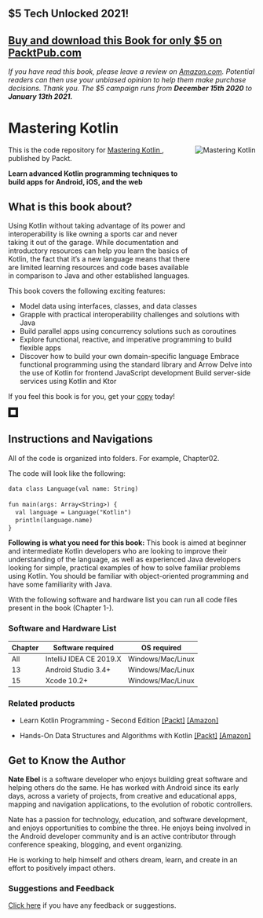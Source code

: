 ## $5 Tech Unlocked 2021!
[Buy and download this Book for only $5 on PacktPub.com](https://www.packtpub.com/product/mastering-kotlin/9781838555726)
-----
*If you have read this book, please leave a review on [Amazon.com](https://www.amazon.com/gp/product/1838555722).     Potential readers can then use your unbiased opinion to help them make purchase decisions. Thank you. The $5 campaign         runs from __December 15th 2020__ to __January 13th 2021.__*

# Mastering Kotlin 

<a href="https://www.packtpub.com/application-development/mastering-kotlin?utm_source=github&utm_medium=repository&utm_campaign=9781838555726"><img src="https://www.packtpub.com/media/catalog/product/cache/e4d64343b1bc593f1c5348fe05efa4a6/c/o/cover_b13698.png" alt="Mastering Kotlin " height="256px" align="right"></a>

This is the code repository for [Mastering Kotlin ](https://www.packtpub.com/application-development/mastering-kotlin?utm_source=github&utm_medium=repository&utm_campaign=9781838555726), published by Packt.

**Learn advanced Kotlin programming techniques to build apps for Android, iOS, and the web**

## What is this book about?
Using Kotlin without taking advantage of its power and interoperability is like owning a sports car and never taking it out of the garage. While documentation and introductory resources can help you learn the basics of Kotlin, the fact that it’s a new language means that there are limited learning resources and code bases available in comparison to Java and other established languages.


This book covers the following exciting features:
* Model data using interfaces, classes, and data classes 
* Grapple with practical interoperability challenges and solutions with Java 
* Build parallel apps using concurrency solutions such as coroutines 
* Explore functional, reactive, and imperative programming to build flexible apps 
* Discover how to build your own domain-specific language 
Embrace functional programming using the standard library and Arrow 
Delve into the use of Kotlin for frontend JavaScript development 
Build server-side services using Kotlin and Ktor

If you feel this book is for you, get your [copy](https://www.amazon.com/dp/1838555722) today!

<a href="https://www.packtpub.com/?utm_source=github&utm_medium=banner&utm_campaign=GitHubBanner"><img src="https://raw.githubusercontent.com/PacktPublishing/GitHub/master/GitHub.png" 
alt="https://www.packtpub.com/" border="5" /></a>

## Instructions and Navigations
All of the code is organized into folders. For example, Chapter02.

The code will look like the following:
```
data class Language(val name: String)

fun main(args: Array<String>) {
  val language = Language("Kotlin")
  println(language.name)
}
```

**Following is what you need for this book:**
This book is aimed at beginner and intermediate Kotlin developers who are looking to improve their understanding of the language, as well as experienced Java developers looking for simple, practical examples of how to solve familiar problems using Kotlin. You should be familiar with object-oriented programming and have some familiarity with Java.

With the following software and hardware list you can run all code files present in the book (Chapter 1-).
### Software and Hardware List
| Chapter | Software required | OS required |
| -------- | ------------------------------------ | ----------------------------------- |
| All | IntelliJ IDEA CE 2019.X | Windows/Mac/Linux |
| 13 | Android Studio 3.4+ | Windows/Mac/Linux |
| 15 | Xcode 10.2+ | Windows/Mac/Linux |

### Related products
* Learn Kotlin Programming - Second Edition  [[Packt]](https://www.packtpub.com/application-development/learn-kotlin-programming-second-edition?utm_source=github&utm_medium=repository&utm_campaign=9781789802351) [[Amazon]](https://www.amazon.com/dp/B07SL9G83R)

* Hands-On Data Structures and Algorithms with Kotlin  [[Packt]](https://www.packtpub.com/application-development/hands-data-structures-and-algorithms-kotlin?utm_source=github&utm_medium=repository&utm_campaign=9781788994019) [[Amazon]](https://www.amazon.com/dp/B07DTG2629)

## Get to Know the Author
**Nate Ebel**
is a software developer who enjoys building great software and helping others do the same. He has worked with Android since its early days, across a variety of projects, from creative and educational apps, mapping and navigation applications, to the evolution of robotic controllers.

Nate has a passion for technology, education, and software development, and enjoys opportunities to combine the three. He enjoys being involved in the Android developer community and is an active contributor through conference speaking, blogging, and event organizing.

He is working to help himself and others dream, learn, and create in an effort to positively impact others.

### Suggestions and Feedback
[Click here](https://docs.google.com/forms/d/e/1FAIpQLSdy7dATC6QmEL81FIUuymZ0Wy9vH1jHkvpY57OiMeKGqib_Ow/viewform) if you have any feedback or suggestions.



